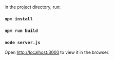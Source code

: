 In the project directory, run:

### `npm install`
### `npm run build`
### `node server.js`


Open [http://localhost:3000](http://localhost:3000) to view it in the browser.
